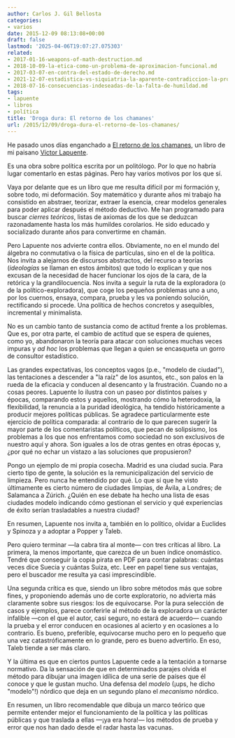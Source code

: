 ```yaml
---
author: Carlos J. Gil Bellosta
categories:
- varios
date: 2015-12-09 08:13:08+00:00
draft: false
lastmod: '2025-04-06T19:07:27.075303'
related:
- 2017-01-16-weapons-of-math-destruction.md
- 2018-10-09-la-etica-como-un-problema-de-aproximacion-funcional.md
- 2017-03-07-en-contra-del-estado-de-derecho.md
- 2021-12-07-estadistica-vs-siquiatria-la-aparente-contradiccion-la-profunda-sintesis.md
- 2018-07-16-consecuencias-indeseadas-de-la-falta-de-humildad.md
tags:
- lapuente
- libros
- política
title: 'Droga dura: El retorno de los chamanes'
url: /2015/12/09/droga-dura-el-retorno-de-los-chamanes/
---
```


He pasado unos días enganchado a [El retorno de los chamanes](http://www.casadellibro.com/libro-el-retorno-de-los-chamanes/9788499424408/2595089), un libro de mi paisano [Víctor Lapuente](https://twitter.com/VictorLapuente).

Es una obra sobre política escrita por un politólogo. Por lo que no habría lugar comentarlo en estas páginas. Pero hay varios motivos por los que sí.

Vaya por delante que es un libro que me resulta difícil por mi formación y, sobre todo, mi deformación. Soy matemático y durante años mi trabajo ha consistido en abstraer, teorizar, extraer la esencia, crear modelos generales para poder aplicar después el método deductivo. Me han programado para buscar _cierres teóricos_, listas de axiomas de los que se deduzcan razonadamente hasta los más humildes corolarios. He sido educado y socializado durante años para convertirme en chamán.

Pero Lapuente nos advierte contra ellos. Obviamente, no en el mundo del álgebra no conmutativa o la física de partículas, sino en el de la política. Nos invita a alejarnos de discursos abstractos, del recurso a teorías (_ideologías_ se llaman en estos ámbitos) que todo lo explican y que nos excusan de la necesidad de hacer funcionar los ojos de la cara, de la retórica y la grandilocuencia. Nos invita a seguir la ruta de la exploradora (o de la político-exploradora), que coge los pequeños problemas uno a uno, por los cuernos, ensaya, compara, prueba y les va poniendo solución, rectificando si procede. Una política de hechos concretos y asequibles, incremental y minimalista.

No es un cambio tanto de sustancia como de actitud frente a los problemas. Que es, por otra parte, el cambio de actitud que se espera de quienes, como yo, abandonaron la teoría para atacar con soluciones muchas veces impuras y _ad hoc_ los problemas que llegan a quien se encasqueta un gorro de consultor estadístico.

Las grandes expectativas, los conceptos vagos (p.e., "modelo de ciudad"), las tentaciones a descender a "la raíz" de los asuntos, etc., son palos en la rueda de la eficacia y conducen al desencanto y la frustración. Cuando no a cosas peores. Lapuente lo ilustra con un paseo por distintos países y épocas, comparando estos y aquellos, mostrando cómo la heterodoxia, la flexibilidad, la renuncia a la puridad ideológica, ha tendido históricamente a producir mejores políticas públicas. Se agradece particularmente este ejercicio de política comparada: al contrario de lo que parecen sugerir la mayor parte de los comentaristas políticos, que pecan de solipsismo, los problemas a los que nos enfrentamos como sociedad no son exclusivos de nuestro aquí y ahora. Son iguales a los de otras gentes en otras épocas y, ¿por qué no echar un vistazo a las soluciones que propusieron?

Pongo un ejemplo de mi propia cosecha. Madrid es una ciudad sucia. Para cierto tipo de gente, la solución es la remunicipalización del servicio de limpieza. Pero nunca he entendido por qué. Lo que sí que he visto últimamente es cierto número de ciudades limpias, de Ávila, a Londres; de Salamanca a Zúrich. ¿Quién en ese debate ha hecho una lista de esas ciudades modelo indicando cómo gestionan el servicio y qué experiencias de éxito serían trasladables a nuestra ciudad?

En resumen, Lapuente nos invita a, también en lo político, olvidar a Euclides y Spinoza y a adoptar a Popper y Taleb.

Pero quiero terminar —la cabra tira al monte— con tres críticas al libro. La primera, la menos importante, que carezca de un buen índice onomástico. Tendré que conseguir la copia pirata en PDF para contar palabras: cuántas veces dice Suecia y cuántas Suiza, etc. Leer en papel tiene sus ventajas, pero el buscador me resulta ya casi imprescindible.

Una segunda crítica es que, siendo un libro sobre métodos más que sobre fines, y proponiendo además uno de corte exploratorio, no advierta más claramente sobre sus riesgos: los de equivocarse. Por la pura selección de casos y ejemplos, parece conferirle al método de la exploradora un carácter infalible —con el que el autor, casi seguro, no estará de acuerdo— cuando la prueba y el error conducen en ocasiones al acierto y en ocasiones a lo contrario. Es bueno, preferible, equivocarse mucho pero en lo pequeño que una vez catastróficamente en lo grande, pero es bueno advertirlo. En eso, Taleb tiende a ser más claro.

Y la última es que en ciertos puntos Lapuente cede a la tentación a tornarse normativo. Da la sensación de que en determinados parajes olvida el método para dibujar una imagen idílica de una serie de países que él conoce y que le gustan mucho. Una defensa del _modelo_ (¡ups, he dicho "modelo"!) nórdico que deja en un segundo plano el _mecanismo_ nórdico.

En resumen, un libro recomendable que dibuja un marco teórico que permite entender mejor el funcionamiento de la política y las políticas públicas y que traslada a ellas —¡ya era hora!— los métodos de prueba y error que nos han dado desde el radar hasta las vacunas.
